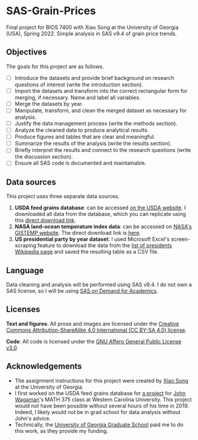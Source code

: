 # SAS-Grain-Prices
Final project for BIOS 7400 with Xiao Song at the University of Georgia (USA), Spring 2022. Simple analysis in SAS v9.4 of grain price trends.

## Objectives

The goals for this project are as follows.
- [ ] Introduce the datasets and provide brief background on research questions of interest (write the introduction section).
- [ ] Import the datasets and transform into the correct rectangular form for merging, if necessary. Name and label all variables.
- [ ] Merge the datasets by year.
- [ ] Manipulate, transform, and clean the merged dataset as necessary for analysis.
- [ ] Justify the data management process (write the methods section).
- [ ] Analyze the cleaned data to produce analytical results.
- [ ] Produce figures and tables that are clear and meaningful.
- [ ] Summarize the results of the analysis (write the results section).
- [ ] Briefly interpret the results and connect to the research questions (write the discussion section).
- [ ] Ensure all SAS code is documented and maintainable.

## Data sources

This project uses three separate data sources.

1. **USDA feed grains database**: can be accessed [on the USDA website](https://www.ers.usda.gov/data-products/feed-grains-database/). I downloaded all data from the database, which you can replicate using this [direct download link](https://www.ers.usda.gov/webdocs/DataFiles/50048/Feed%20Grains%20Yearbook%20Tables-All%20Years.xls?v=4138.8).
2. **NASA land-ocean temperature index data**: can be accessed on [NASA's GISTEMP website](https://data.giss.nasa.gov/gistemp/). The direct download link is [here](https://data.giss.nasa.gov/gistemp/tabledata_v4/NH.Ts+dSST.txt).
3. **US presidential party by year dataset**: I used Microsoft Excel's screen-scraping feature to download the data from the [list of presidents Wikipedia page](https://en.wikipedia.org/wiki/List_of_presidents_of_the_United_States) and saved the resulting table as a CSV file.

## Language

Data cleaning and analysis will be performed using SAS v9.4. I do not own a SAS license, so I will be using [SAS on Demand for Academics](https://www.sas.com/en_us/software/on-demand-for-academics.html). 

## Licenses

**Text and figures**: All prose and images are licensed under the [Creative Commons Attribution-ShareAlike 4.0 International (CC BY-SA 4.0) license](https://creativecommons.org/licenses/by-sa/4.0/).

**Code**: All code is licensed under the [GNU Affero General Public License v3.0](/LICENSE).

## Acknowledgements

* The assignment instructions for this project were created by [Xiao Song](https://publichealth.uga.edu/faculty-member/xiao-song/) at the University of Georgia.
* I first worked on the USDA feed grains database for [a project](https://github.com/wzbillings/Corn-Price-Analysis) for [John Wagaman](https://www.wcu.edu/faculty/jcwagaman.aspx)'s MATH 375 class at Western Carolina University. This project would not have been possible without several hours of his time in 2019. Indeed, I likely would not be in grad school for data analysis without John's advice.
* Technically, the [University of Georgia Graduate School](https://grad.uga.edu) paid me to do this work, as they provide my funding.
